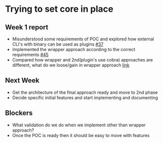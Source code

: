 # Trying to set core in place

## Week 1 report
- Misunderstood some requirements of POC and explored how external CLI's with binary can be used as plugins [#37](https://github.com/aerogear/charmil/pull/37)
- Implemented the wrapper approach according to the correct requirements [#45](https://github.com/aerogear/charmil/pull/45)
- Compared how wrapper and 2nd(plugin's use cobra) approaches are different, what do we loose/gain in wrapper approach [link](https://github.com/aerogear/charmil/discussions/43#discussioncomment-851017)

## Next Week
- Get the architecture of the final approach ready and move to 2nd phase
- Decide specific initial features and start implementing and documenting

## Blockers
- What validation do we do when we implement other than wrapper approach?
- Once the POC is ready then it should be easy to move with features
